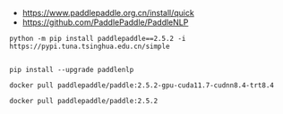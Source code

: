 

- https://www.paddlepaddle.org.cn/install/quick
- https://github.com/PaddlePaddle/PaddleNLP



```
python -m pip install paddlepaddle==2.5.2 -i https://pypi.tuna.tsinghua.edu.cn/simple


pip install --upgrade paddlenlp

```


```
docker pull paddlepaddle/paddle:2.5.2-gpu-cuda11.7-cudnn8.4-trt8.4

docker pull paddlepaddle/paddle:2.5.2
```




